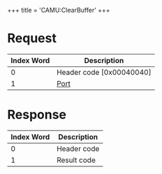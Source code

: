 +++
title = 'CAMU:ClearBuffer'
+++

# Request

| Index Word | Description                             |
|------------|-----------------------------------------|
| 0          | Header code \[0x00040040\]              |
| 1          | [Port](Camera_Services#port "wikilink") |

# Response

| Index Word | Description |
|------------|-------------|
| 0          | Header code |
| 1          | Result code |

